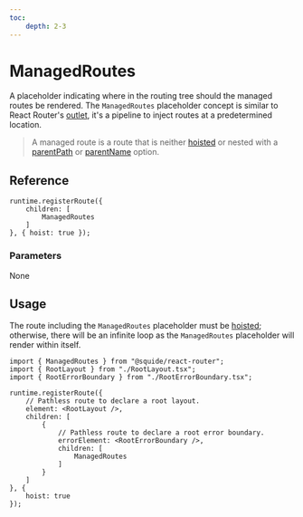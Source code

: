 ```yaml
---
toc:
    depth: 2-3
---
```


# ManagedRoutes

A placeholder indicating where in the routing tree should the managed routes be rendered. The `ManagedRoutes` placeholder concept is similar to React Router's [outlet](https://reactrouter.com/en/main/components/outlet), it's a pipeline to inject routes at a predetermined location.

> A managed route is a route that is neither [hoisted](../runtime/runtime-class.md#register-an-hoisted-route) or nested with a [parentPath](../runtime/runtime-class.md#register-nested-routes-under-an-existing-route) or [parentName](../runtime/runtime-class.md#register-a-named-route) option.

## Reference

```tsx
runtime.registerRoute({
    children: [
        ManagedRoutes
    ]
}, { hoist: true });
```

### Parameters

None

## Usage

The route including the `ManagedRoutes` placeholder must be [hoisted](../runtime/runtime-class.md#register-an-hoisted-route); otherwise, there will be an infinite loop as the `ManagedRoutes` placeholder will render within itself.

```tsx !#13,18 shell/src/register.tsx
import { ManagedRoutes } from "@squide/react-router";
import { RootLayout } from "./RootLayout.tsx";
import { RootErrorBoundary } from "./RootErrorBoundary.tsx";

runtime.registerRoute({
    // Pathless route to declare a root layout.
    element: <RootLayout />,
    children: [
        {
            // Pathless route to declare a root error boundary.
            errorElement: <RootErrorBoundary />,
            children: [
                ManagedRoutes
            ]
        }
    ]
}, {
    hoist: true
});
```
